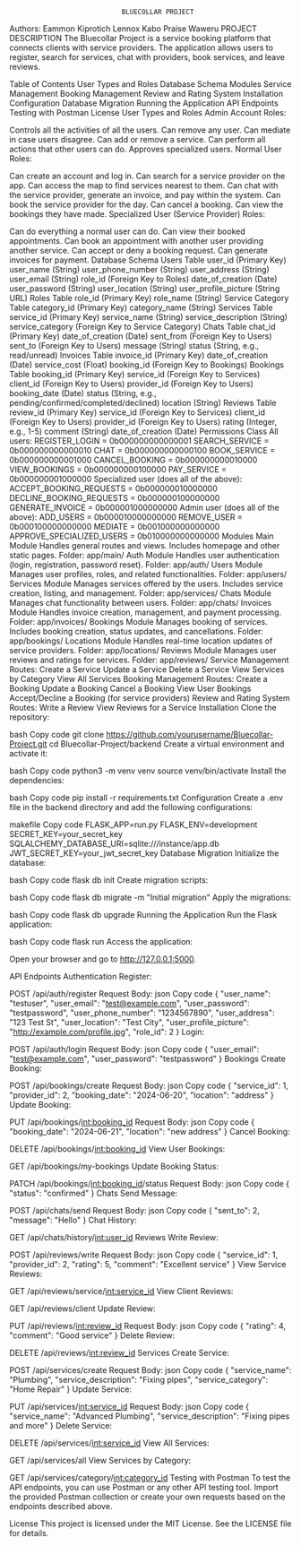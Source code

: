                                 BLUECOLLAR PROJECT
Authors: Eammon Kiprotich
         Lennox Kabo
         Praise Waweru
                                PROJECT DESCRIPTION
The Bluecollar Project is a service booking platform that connects clients with service providers. The application allows users to register, search for services, chat with providers, book services, and leave reviews.

Table of Contents
User Types and Roles
Database Schema
Modules
Service Management
Booking Management
Review and Rating System
Installation
Configuration
Database Migration
Running the Application
API Endpoints
Testing with Postman
License
User Types and Roles
Admin Account
Roles:

Controls all the activities of all the users.
Can remove any user.
Can mediate in case users disagree.
Can add or remove a service.
Can perform all actions that other users can do.
Approves specialized users.
Normal User
Roles:

Can create an account and log in.
Can search for a service provider on the app.
Can access the map to find services nearest to them.
Can chat with the service provider, generate an invoice, and pay within the system.
Can book the service provider for the day.
Can cancel a booking.
Can view the bookings they have made.
Specialized User (Service Provider)
Roles:

Can do everything a normal user can do.
Can view their booked appointments.
Can book an appointment with another user providing another service.
Can accept or deny a booking request.
Can generate invoices for payment.
Database Schema
Users Table
user_id (Primary Key)
user_name (String)
user_phone_number (String)
user_address (String)
user_email (String)
role_id (Foreign Key to Roles)
date_of_creation (Date)
user_password (String)
user_location (String)
user_profile_picture (String URL)
Roles Table
role_id (Primary Key)
role_name (String)
Service Category Table
category_id (Primary Key)
category_name (String)
Services Table
service_id (Primary Key)
service_name (String)
service_description (String)
service_category (Foreign Key to Service Category)
Chats Table
chat_id (Primary Key)
date_of_creation (Date)
sent_from (Foreign Key to Users)
sent_to (Foreign Key to Users)
message (String)
status (String, e.g., read/unread)
Invoices Table
invoice_id (Primary Key)
date_of_creation (Date)
service_cost (Float)
booking_id (Foreign Key to Bookings)
Bookings Table
booking_id (Primary Key)
service_id (Foreign Key to Services)
client_id (Foreign Key to Users)
provider_id (Foreign Key to Users)
booking_date (Date)
status (String, e.g., pending/confirmed/completed/declined)
location (String)
Reviews Table
review_id (Primary Key)
service_id (Foreign Key to Services)
client_id (Foreign Key to Users)
provider_id (Foreign Key to Users)
rating (Integer, e.g., 1-5)
comment (String)
date_of_creation (Date)
Permissions Class
All users:
REGISTER_LOGIN = 0b000000000000001
SEARCH_SERVICE = 0b000000000000010
CHAT = 0b000000000000100
BOOK_SERVICE = 0b000000000001000
CANCEL_BOOKING = 0b000000000010000
VIEW_BOOKINGS = 0b000000000100000
PAY_SERVICE = 0b000000001000000
Specialized user (does all of the above):
ACCEPT_BOOKING_REQUESTS = 0b000000010000000
DECLINE_BOOKING_REQUESTS = 0b000000100000000
GENERATE_INVOICE = 0b000001000000000
Admin user (does all of the above):
ADD_USERS = 0b000010000000000
REMOVE_USER = 0b000100000000000
MEDIATE = 0b001000000000000
APPROVE_SPECIALIZED_USERS = 0b010000000000000
Modules
Main Module
Handles general routes and views.
Includes homepage and other static pages.
Folder: app/main/
Auth Module
Handles user authentication (login, registration, password reset).
Folder: app/auth/
Users Module
Manages user profiles, roles, and related functionalities.
Folder: app/users/
Services Module
Manages services offered by the users.
Includes service creation, listing, and management.
Folder: app/services/
Chats Module
Manages chat functionality between users.
Folder: app/chats/
Invoices Module
Handles invoice creation, management, and payment processing.
Folder: app/invoices/
Bookings Module
Manages booking of services.
Includes booking creation, status updates, and cancellations.
Folder: app/bookings/
Locations Module
Handles real-time location updates of service providers.
Folder: app/locations/
Reviews Module
Manages user reviews and ratings for services.
Folder: app/reviews/
Service Management
Routes:
Create a Service
Update a Service
Delete a Service
View Services by Category
View All Services
Booking Management
Routes:
Create a Booking
Update a Booking
Cancel a Booking
View User Bookings
Accept/Decline a Booking (for service providers)
Review and Rating System
Routes:
Write a Review
View Reviews for a Service
Installation
Clone the repository:

bash
Copy code
git clone https://github.com/yourusername/Bluecollar-Project.git
cd Bluecollar-Project/backend
Create a virtual environment and activate it:

bash
Copy code
python3 -m venv venv
source venv/bin/activate
Install the dependencies:

bash
Copy code
pip install -r requirements.txt
Configuration
Create a .env file in the backend directory and add the following configurations:

makefile
Copy code
FLASK_APP=run.py
FLASK_ENV=development
SECRET_KEY=your_secret_key
SQLALCHEMY_DATABASE_URI=sqlite:///instance/app.db
JWT_SECRET_KEY=your_jwt_secret_key
Database Migration
Initialize the database:

bash
Copy code
flask db init
Create migration scripts:

bash
Copy code
flask db migrate -m "Initial migration"
Apply the migrations:

bash
Copy code
flask db upgrade
Running the Application
Run the Flask application:

bash
Copy code
flask run
Access the application:

Open your browser and go to http://127.0.0.1:5000.

API Endpoints
Authentication
Register:

POST /api/auth/register
Request Body:
json
Copy code
{
  "user_name": "testuser",
  "user_email": "test@example.com",
  "user_password": "testpassword",
  "user_phone_number": "1234567890",
  "user_address": "123 Test St",
  "user_location": "Test City",
  "user_profile_picture": "http://example.com/profile.jpg",
  "role_id": 2
}
Login:

POST /api/auth/login
Request Body:
json
Copy code
{
  "user_email": "test@example.com",
  "user_password": "testpassword"
}
Bookings
Create Booking:

POST /api/bookings/create
Request Body:
json
Copy code
{
  "service_id": 1,
  "provider_id": 2,
  "booking_date": "2024-06-20",
  "location": "address"
}
Update Booking:

PUT /api/bookings/<int:booking_id>
Request Body:
json
Copy code
{
  "booking_date": "2024-06-21",
  "location": "new address"
}
Cancel Booking:

DELETE /api/bookings/<int:booking_id>
View User Bookings:

GET /api/bookings/my-bookings
Update Booking Status:

PATCH /api/bookings/<int:booking_id>/status
Request Body:
json
Copy code
{
  "status": "confirmed"
}
Chats
Send Message:

POST /api/chats/send
Request Body:
json
Copy code
{
  "sent_to": 2,
  "message": "Hello"
}
Chat History:

GET /api/chats/history/<int:user_id>
Reviews
Write Review:

POST /api/reviews/write
Request Body:
json
Copy code
{
  "service_id": 1,
  "provider_id": 2,
  "rating": 5,
  "comment": "Excellent service"
}
View Service Reviews:

GET /api/reviews/service/<int:service_id>
View Client Reviews:

GET /api/reviews/client
Update Review:

PUT /api/reviews/<int:review_id>
Request Body:
json
Copy code
{
  "rating": 4,
  "comment": "Good service"
}
Delete Review:

DELETE /api/reviews/<int:review_id>
Services
Create Service:

POST /api/services/create
Request Body:
json
Copy code
{
  "service_name": "Plumbing",
  "service_description": "Fixing pipes",
  "service_category": "Home Repair"
}
Update Service:

PUT /api/services/<int:service_id>
Request Body:
json
Copy code
{
  "service_name": "Advanced Plumbing",
  "service_description": "Fixing pipes and more"
}
Delete Service:

DELETE /api/services/<int:service_id>
View All Services:

GET /api/services/all
View Services by Category:

GET /api/services/category/<int:category_id>
Testing with Postman
To test the API endpoints, you can use Postman or any other API testing tool. Import the provided Postman collection or create your own requests based on the endpoints described above.

License
This project is licensed under the MIT License. See the LICENSE file for details.





